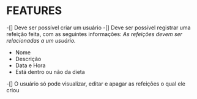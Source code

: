 # FEATURES

-[] Deve ser possível criar um usuário
-[] Deve ser possível registrar uma refeição feita, com as seguintes informações:
_As refeições devem ser relacionadas a um usuário._

- Nome
- Descrição
- Data e Hora
- Está dentro ou não da dieta

-[] O usuário só pode visualizar, editar e apagar as refeições o qual ele criou
